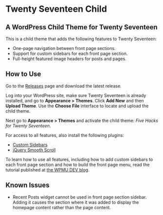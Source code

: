 # Twenty Seventeen Child
## A WordPress Child Theme for Twenty Seventeen

This is a child theme that adds the following features to Twenty Seventeen:

- One-page navigation between front page sections.
- Support for custom sidebars for each front page section.
- Full-height featured image headers for posts and pages.

## How to Use

Go to the [Releases](https://github.com/jpen365/five-hacks-for-twenty-seventeen/releases) page and download the latest release. 

Log into your WordPress site, make sure Twenty Seventeen is already installed, and go to **Appearance > Themes**. Click **Add New** and then **Upload Theme**. Use the **Choose File** interface to locate and upload the child theme.

Next go to **Appearance > Themes** and activate the child theme: *Five Hacks for Twenty Seventeen*.

For access to all features, also install the following plugins:

- [Custom Sidebars](https://wordpress.org/plugins/custom-sidebars/)
- [jQuery Smooth Scroll](https://wordpress.org/plugins/jquery-smooth-scroll/)

To learn how to use all features, including how to add custom sidebars to each front page section and how to build the front page menu, read the tutorial published at [the WPMU DEV blog](https://premium.wpmudev.org/blog/?p=161636).

## Known Issues

- Recent Posts widget cannot be used in front page section sidebar. Adding it causes the section where it was added to display the homepage content rather than the page content.